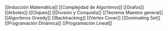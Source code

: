 [[Inducción Matemática]]
[[Complejidad de Algoritmos]]
[[Grafos]]
[[Arboles]]
[[Cliques]]
[[División y Conquista]]
[[Teorema Maestro general]]
[[Algoritmos Greedy]]
[[Backtracking]]
[[Vertex Cover]]
[[Dominating Set]]
[[Programación Dinámica]]
[[Programación Lineal]]


